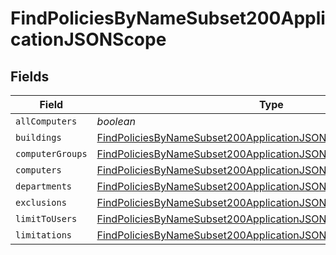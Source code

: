 # FindPoliciesByNameSubset200ApplicationJSONScope


## Fields

| Field                                                                                                                                                       | Type                                                                                                                                                        | Required                                                                                                                                                    | Description                                                                                                                                                 |
| ----------------------------------------------------------------------------------------------------------------------------------------------------------- | ----------------------------------------------------------------------------------------------------------------------------------------------------------- | ----------------------------------------------------------------------------------------------------------------------------------------------------------- | ----------------------------------------------------------------------------------------------------------------------------------------------------------- |
| `allComputers`                                                                                                                                              | *boolean*                                                                                                                                                   | :heavy_minus_sign:                                                                                                                                          | N/A                                                                                                                                                         |
| `buildings`                                                                                                                                                 | [FindPoliciesByNameSubset200ApplicationJSONScopeBuildings](../../models/operations/findpoliciesbynamesubset200applicationjsonscopebuildings.md)[]           | :heavy_minus_sign:                                                                                                                                          | N/A                                                                                                                                                         |
| `computerGroups`                                                                                                                                            | [FindPoliciesByNameSubset200ApplicationJSONScopeComputerGroups](../../models/operations/findpoliciesbynamesubset200applicationjsonscopecomputergroups.md)[] | :heavy_minus_sign:                                                                                                                                          | N/A                                                                                                                                                         |
| `computers`                                                                                                                                                 | [FindPoliciesByNameSubset200ApplicationJSONScopeComputers](../../models/operations/findpoliciesbynamesubset200applicationjsonscopecomputers.md)[]           | :heavy_minus_sign:                                                                                                                                          | N/A                                                                                                                                                         |
| `departments`                                                                                                                                               | [FindPoliciesByNameSubset200ApplicationJSONScopeDepartments](../../models/operations/findpoliciesbynamesubset200applicationjsonscopedepartments.md)[]       | :heavy_minus_sign:                                                                                                                                          | N/A                                                                                                                                                         |
| `exclusions`                                                                                                                                                | [FindPoliciesByNameSubset200ApplicationJSONScopeExclusions](../../models/operations/findpoliciesbynamesubset200applicationjsonscopeexclusions.md)           | :heavy_minus_sign:                                                                                                                                          | N/A                                                                                                                                                         |
| `limitToUsers`                                                                                                                                              | [FindPoliciesByNameSubset200ApplicationJSONScopeLimitToUsers](../../models/operations/findpoliciesbynamesubset200applicationjsonscopelimittousers.md)       | :heavy_minus_sign:                                                                                                                                          | N/A                                                                                                                                                         |
| `limitations`                                                                                                                                               | [FindPoliciesByNameSubset200ApplicationJSONScopeLimitations](../../models/operations/findpoliciesbynamesubset200applicationjsonscopelimitations.md)         | :heavy_minus_sign:                                                                                                                                          | N/A                                                                                                                                                         |